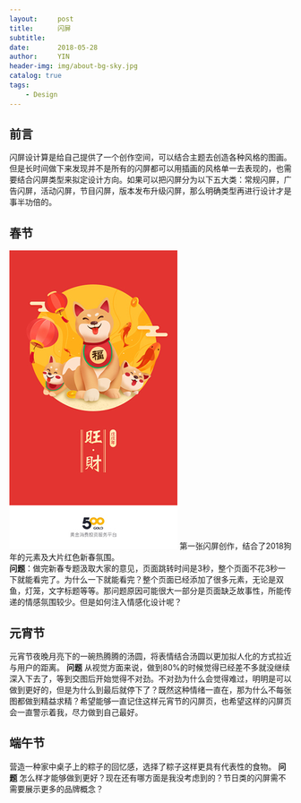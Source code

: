 ```yaml
---
layout:     post
title:      闪屏
subtitle:   
date:       2018-05-28
author:     YIN
header-img: img/about-bg-sky.jpg
catalog: true
tags:
    - Design
---
```


## 前言
闪屏设计算是给自己提供了一个创作空间，可以结合主题去创造各种风格的图画。但是长时间做下来发现并不是所有的闪屏都可以用插画的风格单一去表现的，也需要结合闪屏类型来拟定设计方向。如果可以把闪屏分为以下五大类：常规闪屏，广告闪屏，活动闪屏，节目闪屏，版本发布升级闪屏，那么明确类型再进行设计才是事半功倍的。

## 春节
![spring](https://github.com/SEP3WATER/SEP3WATER.github.io/blob/master/img/post2-Spring-Festival.jpg?raw=true)
第一张闪屏创作，结合了2018狗年的元素及大片红色新春氛围。   
**问题**：做完新春专题汲取大家的意见，页面跳转时间是3秒，整个页面不花3秒一下就能看完了。为什么一下就能看完？整个页面已经添加了很多元素，无论是双鱼，灯笼，文字标题等等。那问题原因可能很大一部分是页面缺乏故事性，所能传递的情感氛围较少。但是如何注入情感化设计呢？ 

## 元宵节
元宵节夜晚月亮下的一碗热腾腾的汤圆，将表情结合汤圆以更加拟人化的方式拉近与用户的距离。
**问题**
从视觉方面来说，做到80%的时候觉得已经差不多就没继续深入下去了，等到交图后开始觉得不对劲。不对劲为什么会觉得难过，明明是可以做到更好的，但是为什么到最后就停下了？既然这种情绪一直在，那为什么不每张图都做到精益求精？希望能够一直记住这样元宵节的闪屏页，也希望这样的闪屏页会一直警示着我，尽力做到自己最好。

## 端午节
营造一种家中桌子上的粽子的回忆感，选择了粽子这样更具有代表性的食物。
**问题** 怎么样才能够做到更好？现在还有哪方面是我没考虑到的？节日类的闪屏需不需要展示更多的品牌概念？
